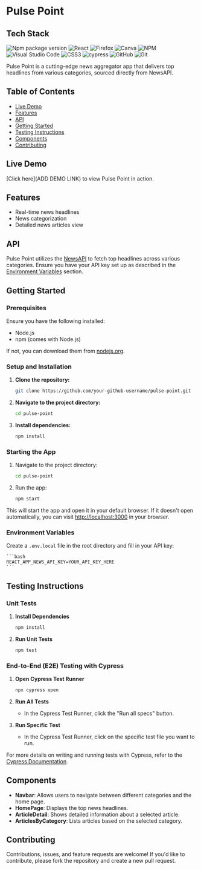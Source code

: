 # Pulse Point

## Tech Stack
![Npm package version](https://badgen.net/npm/v/express)
![React](https://img.shields.io/badge/react-%2320232a.svg?style=for-the-badge&logo=react&logoColor=%2361DAFB)
![Firefox](https://img.shields.io/badge/Firefox-FF7139?style=for-the-badge&logo=Firefox-Browser&logoColor=white)
![Canva](https://img.shields.io/badge/Canva-%2300C4CC.svg?style=for-the-badge&logo=Canva&logoColor=white)
![NPM](https://img.shields.io/badge/NPM-%23CB3837.svg?style=for-the-badge&logo=npm&logoColor=white)
![Visual Studio Code](https://img.shields.io/badge/Visual%20Studio%20Code-0078d7.svg?style=for-the-badge&logo=visual-studio-code&logoColor=white)
![CSS3](https://img.shields.io/badge/css3-%231572B6.svg?style=for-the-badge&logo=css3&logoColor=white)
![cypress](https://img.shields.io/badge/-cypress-%23E5E5E5?style=for-the-badge&logo=cypress&logoColor=058a5e)
![GitHub](https://img.shields.io/badge/github-%23121011.svg?style=for-the-badge&logo=github&logoColor=white)
![Git](https://img.shields.io/badge/git-%23F05033.svg?style=for-the-badge&logo=git&logoColor=white)

Pulse Point is a cutting-edge news aggregator app that delivers top headlines from various categories, sourced directly from NewsAPI.

## Table of Contents
- [Live Demo](#live-demo)
- [Features](#features)
- [API](#api)
- [Getting Started](#getting-started)
- [Testing Instructions](#testing-instructions)
- [Components](#components)
- [Contributing](#contributing)

## Live Demo
[Click here](ADD DEMO LINK) to view Pulse Point in action.

## Features
- Real-time news headlines
- News categorization
- Detailed news articles view

## API
Pulse Point utilizes the [NewsAPI](https://newsapi.org/) to fetch top headlines across various categories. Ensure you have your API key set up as described in the [Environment Variables](#environment-variables) section.

## Getting Started

### Prerequisites
Ensure you have the following installed:
- Node.js
- npm (comes with Node.js)

If not, you can download them from [nodejs.org](https://nodejs.org/).

### Setup and Installation

1. **Clone the repository:**
    ```bash
    git clone https://github.com/your-github-username/pulse-point.git
    ```

2. **Navigate to the project directory:**
    ```bash
    cd pulse-point
    ```

3. **Install dependencies:**
    ```bash
    npm install
    ```

### Starting the App

1. Navigate to the project directory:
    ```bash
    cd pulse-point
    ```

2. Run the app:
    ```bash
    npm start
    ```
This will start the app and open it in your default browser. If it doesn't open automatically, you can visit [http://localhost:3000](http://localhost:3000) in your browser.

### Environment Variables

Create a `.env.local` file in the root directory and fill in your API key:

    ```bash
    REACT_APP_NEWS_API_KEY=YOUR_API_KEY_HERE
    ```

## Testing Instructions

### Unit Tests

1. **Install Dependencies**
    ```bash
    npm install
    ```

2. **Run Unit Tests**
    ```bash
    npm test
    ```

### End-to-End (E2E) Testing with Cypress

1. **Open Cypress Test Runner**
    ```bash
    npx cypress open
    ```

2. **Run All Tests**
   - In the Cypress Test Runner, click the "Run all specs" button.

3. **Run Specific Test**
   - In the Cypress Test Runner, click on the specific test file you want to run.

For more details on writing and running tests with Cypress, refer to the [Cypress Documentation](https://docs.cypress.io/).

## Components

- **Navbar**: Allows users to navigate between different categories and the home page.
- **HomePage**: Displays the top news headlines.
- **ArticleDetail**: Shows detailed information about a selected article.
- **ArticlesByCategory**: Lists articles based on the selected category.

## Contributing

Contributions, issues, and feature requests are welcome! If you'd like to contribute, please fork the repository and create a new pull request.

